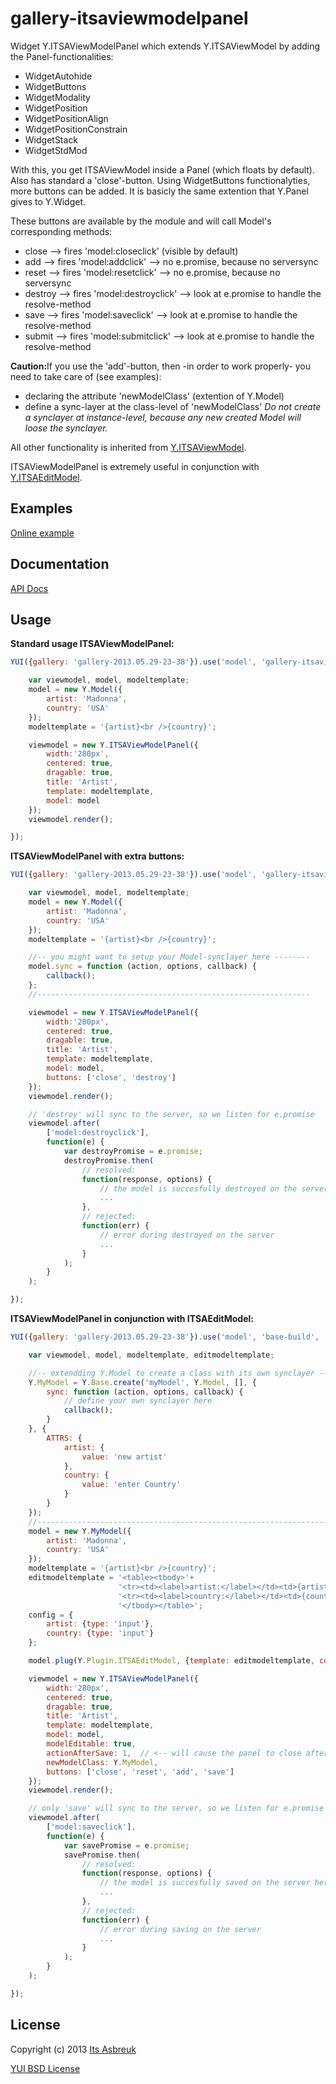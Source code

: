 gallery-itsaviewmodelpanel
==========================


Widget Y.ITSAViewModelPanel which extends Y.ITSAViewModel by adding the Panel-functionalities:


* WidgetAutohide
* WidgetButtons
* WidgetModality
* WidgetPosition
* WidgetPositionAlign
* WidgetPositionConstrain
* WidgetStack
* WidgetStdMod

With this, you get ITSAViewModel inside a Panel (which floats by default). Also has standard a 'close'-button. Using WidgetButtons functionalyties, more buttons can be added. It is basicly the same extention that Y.Panel gives to Y.Widget.


These buttons are available by the module and will call Model's corresponding methods:

 * close   --> fires 'model:closeclick' (visible by default)
 * add     --> fires 'model:addclick'     --> no e.promise, because no serversync
 * reset   --> fires 'model:resetclick'   --> no e.promise, because no serversync
 * destroy --> fires 'model:destroyclick' --> look at e.promise to handle the resolve-method
 * save    --> fires 'model:saveclick'    --> look at e.promise to handle the resolve-method
 * submit  --> fires 'model:submitclick'  --> look at e.promise to handle the resolve-method


<b>Caution:</b>If you use the 'add'-button, then -in order to work properly- you need to take care of (see examples):
* declaring the attribute 'newModelClass' (extention of Y.Model)
* define a sync-layer at the class-level of 'newModelClass'
<i>Do not create a synclayer at instance-level, because any new created Model will loose the synclayer.</i>


All other functionality is inherited from [Y.ITSAViewModel](../gallery-itsaviewmodel).

ITSAViewModelPanel is extremely useful in conjunction with [Y.ITSAEditModel](../gallery-itsaeditmodel).


Examples
--------
[Online example](http://projects.itsasbreuk.nl/examples/itsaviewmodelpanel/index.html)

Documentation
--------------
[API Docs](http://projects.itsasbreuk.nl/apidocs/classes/ITSAViewModelPanel.html)

Usage
-----

<b>Standard usage ITSAViewModelPanel:</b>
```js
YUI({gallery: 'gallery-2013.05.29-23-38'}).use('model', 'gallery-itsaviewmodelpanel', function(Y) {

    var viewmodel, model, modeltemplate;
    model = new Y.Model({
        artist: 'Madonna',
        country: 'USA'
    });
    modeltemplate = '{artist}<br />{country}';

    viewmodel = new Y.ITSAViewModelPanel({
        width:'280px',
        centered: true,
        dragable: true,
        title: 'Artist',
        template: modeltemplate,
        model: model
    });
    viewmodel.render();

});
```

<b>ITSAViewModelPanel with extra buttons:</b>
```js
YUI({gallery: 'gallery-2013.05.29-23-38'}).use('model', 'gallery-itsaviewmodelpanel', function(Y) {

    var viewmodel, model, modeltemplate;
    model = new Y.Model({
        artist: 'Madonna',
        country: 'USA'
    });
    modeltemplate = '{artist}<br />{country}';

    //-- you might want to setup your Model-synclayer here --------
    model.sync = function (action, options, callback) {
        callback();
    };
    //-------------------------------------------------------------

    viewmodel = new Y.ITSAViewModelPanel({
        width:'280px',
        centered: true,
        dragable: true,
        title: 'Artist',
        template: modeltemplate,
        model: model,
        buttons: ['close', 'destroy']
    });
    viewmodel.render();

    // 'destroy' will sync to the server, so we listen for e.promise
    viewmodel.after(
        ['model:destroyclick'],
        function(e) {
            var destroyPromise = e.promise;
            destroyPromise.then(
                // resolved:
                function(response, options) {
                    // the model is succesfully destroyed on the server here
                    ...
                },
                // rejected:
                function(err) {
                    // error during destroyed on the server
                    ...
                }
            );
        }
    );

});
```

<b>ITSAViewModelPanel in conjunction with ITSAEditModel:</b>
```js
YUI({gallery: 'gallery-2013.05.29-23-38'}).use('model', 'base-build', 'gallery-itsaviewmodelpanel', 'gallery-itsaeditmodel', function(Y) {

    var viewmodel, model, modeltemplate, editmodeltemplate;

    //-- extendding Y.Model to create a class with its own synclayer --------
    Y.MyModel = Y.Base.create('myModel', Y.Model, [], {
        sync: function (action, options, callback) {
            // define your own synclayer here
            callback();
        }
    }, {
        ATTRS: {
            artist: {
                value: 'new artist'
            },
            country: {
                value: 'enter Country'
            }
        }
    });
    //------------------------------------------------------------------------
    model = new Y.MyModel({
        artist: 'Madonna',
        country: 'USA'
    });
    modeltemplate = '{artist}<br />{country}';
    editmodeltemplate = '<table><tbody>'+
                        '<tr><td><label>artist:</label></td><td>{artist}</td></tr>'+
                        '<tr><td><label>country:</label></td><td>{country}</td></tr>'+
                        '</tbody></table>';
    config = {
        artist: {type: 'input'},
        country: {type: 'input'}
    };

    model.plug(Y.Plugin.ITSAEditModel, {template: editmodeltemplate, config: config});

    viewmodel = new Y.ITSAViewModelPanel({
        width:'280px',
        centered: true,
        dragable: true,
        title: 'Artist',
        template: modeltemplate,
        model: model,
        modelEditable: true,
        actionAfterSave: 1,  // <-- will cause the panel to close after save
        newModelClass: Y.MyModel,
        buttons: ['close', 'reset', 'add', 'save']
    });
    viewmodel.render();

    // only 'save' will sync to the server, so we listen for e.promise
    viewmodel.after(
        ['model:saveclick'],
        function(e) {
            var savePromise = e.promise;
            savePromise.then(
                // resolved:
                function(response, options) {
                    // the model is succesfully saved on the server here
                    ...
                },
                // rejected:
                function(err) {
                    // error during saving on the server
                    ...
                }
            );
        }
    );

});
```

License
-------

Copyright (c) 2013 [Its Asbreuk](http://http://itsasbreuk.nl)

[YUI BSD License](http://developer.yahoo.com/yui/license.html)
